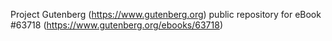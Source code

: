 Project Gutenberg (https://www.gutenberg.org) public repository for eBook #63718 (https://www.gutenberg.org/ebooks/63718)
